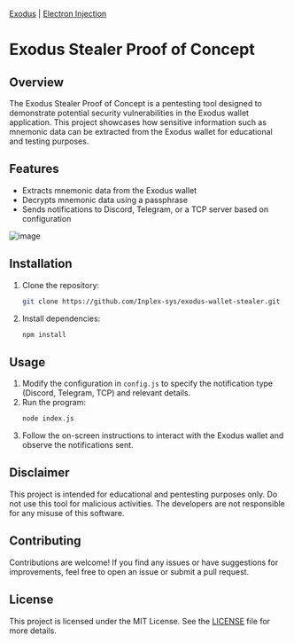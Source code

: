 [Exodus](https://www.exodus.com/) | [Electron Injection](https://github.com/tintinweb/electron-inject/)

# Exodus Stealer Proof of Concept

## Overview

The Exodus Stealer Proof of Concept is a pentesting tool designed to demonstrate potential security vulnerabilities in the Exodus wallet application. This project showcases how sensitive information such as mnemonic data can be extracted from the Exodus wallet for educational and testing purposes.

## Features

-   Extracts mnemonic data from the Exodus wallet
-   Decrypts mnemonic data using a passphrase
-   Sends notifications to Discord, Telegram, or a TCP server based on configuration

![image](https://github.com/user-attachments/assets/ef7189d8-e3a5-4788-bed1-466745cf5d49)

## Installation

1. Clone the repository:
    ```bash
    git clone https://github.com/Inplex-sys/exodus-wallet-stealer.git
    ```
2. Install dependencies:
    ```bash
    npm install
    ```

## Usage

1. Modify the configuration in `config.js` to specify the notification type (Discord, Telegram, TCP) and relevant details.
2. Run the program:
    ```bash
    node index.js
    ```
3. Follow the on-screen instructions to interact with the Exodus wallet and observe the notifications sent.

## Disclaimer

This project is intended for educational and pentesting purposes only. Do not use this tool for malicious activities. The developers are not responsible for any misuse of this software.

## Contributing

Contributions are welcome! If you find any issues or have suggestions for improvements, feel free to open an issue or submit a pull request.

## License

This project is licensed under the MIT License. See the [LICENSE](LICENSE) file for more details.
